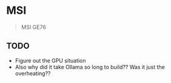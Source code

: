 # MSI

> MSI GE76

## TODO

- Figure out the GPU situation
- Also why did it take Ollama so long to build?? Was it just the overheating??
